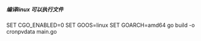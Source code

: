 ##### 编译linux 可以执行文件
SET CGO_ENABLED=0
SET GOOS=linux
SET GOARCH=amd64
go build -o cronpvdata main.go
